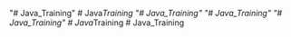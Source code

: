 "# Java_Training" 
#   J a v a _ T r a i n i n g  
 "# Java_Training" 
"# Java_Training" 
"# Java_Training" 
#   J a v a _ T r a i n i n g  
 #   J a v a _ T r a i n i n g  
 